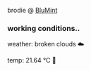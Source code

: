 brodie @ [BluMint](https://www.linkedin.com/company/blumint-io/)

<!--weather_start-->
### working conditions..

weather: broken clouds ☁️

temp: 21.64 °C 🥶

<!--weather_end-->
